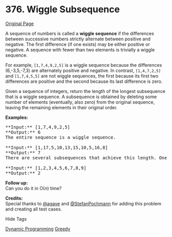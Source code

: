 # 376. Wiggle Subsequence

[Original Page](https://leetcode.com/problems/wiggle-subsequence/)

A sequence of numbers is called a **wiggle sequence** if the differences between successive numbers strictly alternate between positive and negative. The first difference (if one exists) may be either positive or negative. A sequence with fewer than two elements is trivially a wiggle sequence.

For example, `[1,7,4,9,2,5]` is a wiggle sequence because the differences (6,-3,5,-7,3) are alternately positive and negative. In contrast, `[1,4,7,2,5]` and `[1,7,4,5,5]` are not wiggle sequences, the first because its first two differences are positive and the second because its last difference is zero.

Given a sequence of integers, return the length of the longest subsequence that is a wiggle sequence. A subsequence is obtained by deleting some number of elements (eventually, also zero) from the original sequence, leaving the remaining elements in their original order.

**Examples:**  

<pre>**Input:** [1,7,4,9,2,5]
**Output:** 6
The entire sequence is a wiggle sequence.

**Input:** [1,17,5,10,13,15,10,5,16,8]
**Output:** 7
There are several subsequences that achieve this length. One is [1,17,10,13,10,16,8].

**Input:** [1,2,3,4,5,6,7,8,9]
**Output:** 2
</pre>

**Follow up:**  
Can you do it in O(_n_) time?

**Credits:**  
Special thanks to [@agave](https://leetcode.com/agave/) and [@StefanPochmann](https://leetcode.com/stefanpochmann/) for adding this problem and creating all test cases.

<div>

<div id="tags" class="btn btn-xs btn-warning">Hide Tags</div>

<span class="hidebutton" style="display: inline;">[Dynamic Programming](/tag/dynamic-programming/) [Greedy](/tag/greedy/)</span></div>